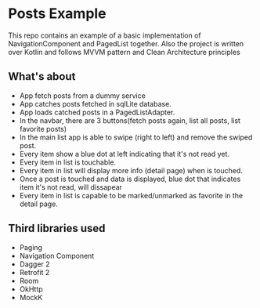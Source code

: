 # Posts Example

This repo contains an example of a basic implementation of NavigationComponent and PagedList together. 
Also the project is written over Kotlin and follows MVVM pattern and Clean Architecture principles

## What's about
* App fetch posts from a dummy service
* App catches posts fetched in sqlLite database.
* App loads catched posts in a PagedListAdapter.
* In the navbar, there are 3 buttons(fetch posts again, list all posts, list favorite posts)
* In the main list app is able to swipe (right to left) and remove the swiped post.
* Every item show a blue dot at left indicating that it's not read yet.
* Every item in list is touchable.
* Every item in list will display more info (detail page) when is touched.
* Once a post is touched and data is displayed, blue dot that indicates item it's not read, will dissapear 
* Every item in list is capable to be marked/unmarked as favorite in the detail page. 

## Third libraries used

* Paging
* Navigation Component
* Dagger 2
* Retrofit 2
* Room 
* OkHttp
* MockK


